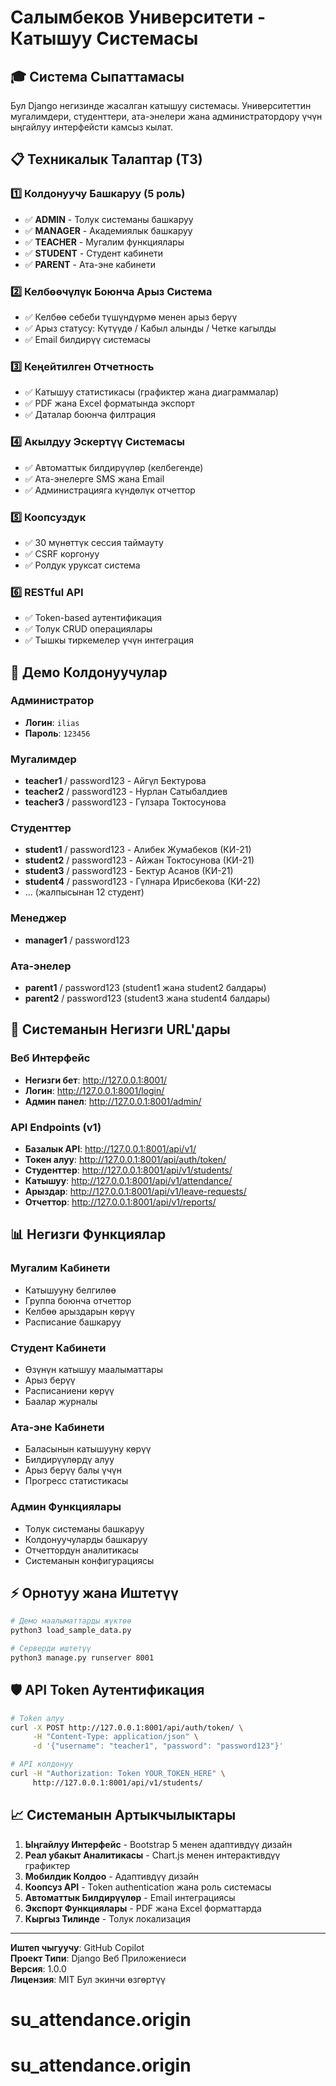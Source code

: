 # Салымбеков Университети - Катышуу Системасы

## 🎓 Система Сыпаттамасы
Бул Django негизинде жасалган катышуу системасы. Университеттин мугалимдери, студенттери, ата-энелери жана администратордору үчүн ыңгайлуу интерфейсти камсыз кылат.

## 📋 Техникалык Талаптар (ТЗ)

### 1️⃣ Колдонуучу Башкаруу (5 роль)
- ✅ **ADMIN** - Толук системаны башкаруу
- ✅ **MANAGER** - Академиялык башкаруу  
- ✅ **TEACHER** - Мугалим функциялары
- ✅ **STUDENT** - Студент кабинети
- ✅ **PARENT** - Ата-эне кабинети

### 2️⃣ Келбөөчүлүк Боюнча Арыз Система
- ✅ Келбөө себеби түшүндүрмө менен арыз берүү
- ✅ Арыз статусу: Күтүүдө / Кабыл алынды / Четке кагылды  
- ✅ Email билдирүү системасы

### 3️⃣ Кеңейтилген Отчетность
- ✅ Катышуу статистикасы (графиктер жана диаграммалар)
- ✅ PDF жана Excel форматында экспорт
- ✅ Даталар боюнча филтрация

### 4️⃣ Акылдуу Эскертүү Системасы
- ✅ Автоматтык билдирүүлөр (келбегенде)
- ✅ Ата-энелерге SMS жана Email  
- ✅ Администрацияга күндөлүк отчеттор

### 5️⃣ Коопсуздук
- ✅ 30 мүнөттүк сессия таймауту
- ✅ CSRF коргонуу
- ✅ Ролдук уруксат система

### 6️⃣ RESTful API
- ✅ Token-based аутентификация
- ✅ Толук CRUD операциялары
- ✅ Тышкы тиркемелер үчүн интеграция

## 🔑 Демо Колдонуучулар

### Администратор
- **Логин**: `ilias` 
- **Пароль**: `123456`

### Мугалимдер  
- **teacher1** / password123 - Айгүл Бектурова
- **teacher2** / password123 - Нурлан Сатыбалдиев  
- **teacher3** / password123 - Гүлзара Токтосунова

### Студенттер
- **student1** / password123 - Алибек Жумабеков (КИ-21)
- **student2** / password123 - Айжан Токтосунова (КИ-21)
- **student3** / password123 - Бектур Асанов (КИ-21)
- **student4** / password123 - Гүлнара Ирисбекова (КИ-22)
- ... (жалпысынан 12 студент)

### Менеджер
- **manager1** / password123

### Ата-энелер
- **parent1** / password123 (student1 жана student2 балдары)
- **parent2** / password123 (student3 жана student4 балдары)

## 🔗 Системанын Негизги URL'дары

### Веб Интерфейс  
- **Негизги бет**: http://127.0.0.1:8001/
- **Логин**: http://127.0.0.1:8001/login/
- **Админ панел**: http://127.0.0.1:8001/admin/

### API Endpoints (v1)
- **Базалык API**: http://127.0.0.1:8001/api/v1/
- **Токен алуу**: http://127.0.0.1:8001/api/auth/token/
- **Студенттер**: http://127.0.0.1:8001/api/v1/students/
- **Катышуу**: http://127.0.0.1:8001/api/v1/attendance/
- **Арыздар**: http://127.0.0.1:8001/api/v1/leave-requests/
- **Отчеттор**: http://127.0.0.1:8001/api/v1/reports/

## 📊 Негизги Функциялар

### Мугалим Кабинети
- Катышууну белгилөө
- Группа боюнча отчеттор
- Келбөө арыздарын көрүү
- Расписание башкаруу

### Студент Кабинети  
- Өзүнүн катышуу маалыматтары
- Арыз берүү
- Расписаниени көрүү
- Баалар журналы

### Ата-эне Кабинети
- Баласынын катышууну көрүү
- Билдирүүлөрдү алуу  
- Арыз берүү балы үчүн
- Прогресс статистикасы

### Админ Функциялары
- Толук системаны башкаруу
- Колдонуучуларды башкаруу
- Отчеттордун аналитикасы
- Системанын конфигурациясы

## ⚡ Орнотуу жана Иштетүү

```bash
# Демо маалыматтарды жүктөө
python3 load_sample_data.py

# Серверди иштетүү  
python3 manage.py runserver 8001
```

## 🛡️ API Token Аутентификация

```bash
# Token алуу
curl -X POST http://127.0.0.1:8001/api/auth/token/ \
     -H "Content-Type: application/json" \
     -d '{"username": "teacher1", "password": "password123"}'

# API колдонуу
curl -H "Authorization: Token YOUR_TOKEN_HERE" \
     http://127.0.0.1:8001/api/v1/students/
```

## 📈 Системанын Артыкчылыктары

1. **Ыңгайлуу Интерфейс** - Bootstrap 5 менен адаптивдүү дизайн
2. **Реал убакыт Аналитикасы** - Chart.js менен интерактивдүү графиктер  
3. **Мобилдик Колдоо** - Адаптивдүү дизайн
4. **Коопсуз API** - Token authentication жана роль системасы
5. **Автоматтык Билдирүүлөр** - Email интеграциясы
6. **Экспорт Функциялары** - PDF жана Excel форматтарда
7. **Кыргыз Тилинде** - Толук локализация

---

**Иштеп чыгуучу**: GitHub Copilot  
**Проект Типи**: Django Веб Приложениеси  
**Версия**: 1.0.0  
**Лицензия**: MIT
Бул экинчи өзгөртүү
# su_attendance.origin
# su_attendance.origin
